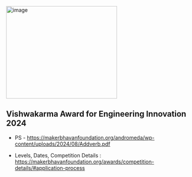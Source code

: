 <img src="https://github.com/user-attachments/assets/1e46e86c-b10d-477d-94b4-52793fb3940a" alt="image" width="300" height="250">

## Vishwakarma Award for Engineering Innovation 2024

- PS - https://makerbhavanfoundation.org/andromeda/wp-content/uploads/2024/08/Addverb.pdf

- Levels, Dates, Competition Details :
https://makerbhavanfoundation.org/awards/competition-details/#application-process
